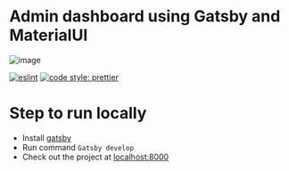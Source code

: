 # Admin dashboard using Gatsby and MaterialUI

![image](https://user-images.githubusercontent.com/18292247/81573529-cf60e000-93ce-11ea-866f-f9d842262569.png)

[![eslint](https://img.shields.io/badge/eslint-enabled-green.svg)](https://eslint.org/)
[![code style: prettier](https://img.shields.io/badge/code_style-prettier-ff69b4.svg)](https://github.com/prettier/prettier)

# Step to run locally

- Install [gatsby](https://www.gatsbyjs.org/)
- Run command `Gatsby develop`
- Check out the project at [localhost:8000](localhost:8000)
